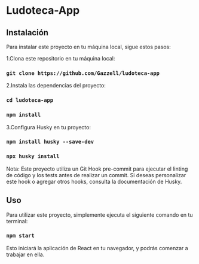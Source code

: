 # Ludoteca-App

## Instalación

Para instalar este proyecto en tu máquina local, sigue estos pasos:

1.Clona este repositorio en tu máquina local:

### `git clone https://github.com/Gazzell/ludoteca-app`

2.Instala las dependencias del proyecto:

### `cd ludoteca-app`

### `npm install`

3.Configura Husky en tu proyecto:

### `npm install husky --save-dev`

### `npx husky install`

Nota: Este proyecto utiliza un Git Hook pre-commit para ejecutar el linting de código y los tests antes de realizar un commit. Si deseas personalizar este hook o agregar otros hooks, consulta la documentación de Husky.

## Uso

Para utilizar este proyecto, simplemente ejecuta el siguiente comando en tu terminal:

### `npm start`

Esto iniciará la aplicación de React en tu navegador, y podrás comenzar a trabajar en ella.
